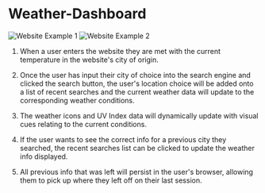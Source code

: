 # Weather-Dashboard
<img src=“Assets/READMEpic1.jpg” alt="Website Example 1">
<img src=“Assets/READMEpic2.jpg” alt="Website Example 2">


1. When a user enters the website they are met with the current temperature in the website's city of origin.

2. Once the user has input their city of choice into the search engine and clicked the search button, the user's location choice will be added onto a list of recent searches and the current weather data will update to the corresponding weather conditions.

3. The weather icons and UV Index data will dynamically update with visual cues relating to the current conditions.

4. If the user wants to see the correct info for a previous city they searched, the recent searches list can be clicked to update the weather info displayed.

5. All previous info that was left will persist in the user's browser, allowing them to pick up where they left off on their last session.